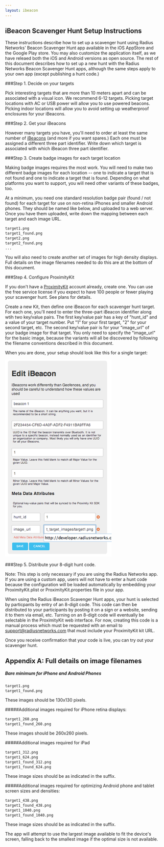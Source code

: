 ```yaml
---
layout: ibeacon
---
```



## iBeacon Scavenger Hunt Setup Instructions

These instructions describe how to set up a scavenger hunt using Radius Networks' Beacon Scavenger Hunt app available in the iOS AppStore and the Google Play store.
You may also customize the application itself, as we have releaed both the iOS and Android versions as open source.  The rest of this document
describes how to set up a new hunt with the Radius Networks Beacon Scavenger Hunt apps, although the same steps apply to your own app (except
publishing a hunt code.)

###Step 1. Decide on your targets

Pick interesting targets that are more than 10 meters apart and can be associated with a visual icon.  We recommend 6-12 targets.  Picking target locations
with AC or USB power will allow you to use powered beacons.  Picking indoor locations will allow you to avoid setting up weatherproof enclosures
for your iBeacons.

###Step 2. Get your iBeacons

However many targets you have, you'll need to order at least the same number of [iBeacons](http://www.radiusnetworks.com/buy-beacons.html) (and more if you want spares.)  Each one must be assigned a different
three part identifier.  Write down which target is associated with which iBeacon three part identifier.

###Step 3. Create badge images for each target location

Making badge images requires the most work.  You will need to make two different badge images for each location -- one to indicate a target that is not
found and one to indicate a target that is found.  Depending on what platforms you want to support, you will need other variants of these badges, too.

At a minimum, you need one standard resolution badge pair (found / not found) for each target for use on non-retina iPhones and smaller Android phones. They should be named like below, and uploaded to a web server.
Once you have them uploaded, write down the mapping between each target and each image URL.

    target1.png
    target1_found.png
    target2.png
    target2_found.png
    ...


You will also need to create another set of images for high density displays.  Full details on the image filenames needed to do this are at the bottom of this document.


###Step 4. Configure ProximityKit

If you don't have a [ProximityKit](http://www.proximitykit.com) account already, create one.  You can use the free service license if you expect to have 100 people or fewer playing your scavenger hunt.  See plans for details.

Create a new Kit, then define one iBeacon for each scavenger hunt target.  For each one, you'll need to enter the three-part iBeacon identifier along wtih two key/value pairs.  The first key/value pair
has a key of "hunt_id" and a value of your target number.  Put "1" for your first target, "2" for your second target, etc.  The second key/value pair is for your "image_url" of your badge image for that target.  You only need to
specify the "image_url" for the basic image, because the variants will all be discovered by following the filename conventions described in this document.

When you are done, your setup should look like this for a single target:

<img src='images/scavengerhunt-pk-setup.png'/>

###Step 5. Distribute your 8-digit hunt code.

Note:  This step is only necessary if you are using the Radius Networks app.  If you are using a custom app, users will not have to enter a hunt code because the configuration will
be loaded automatically by embedding your ProximityKit.plist or ProximityKit.properties file in your app.

When using the Radius iBeacon Scavenger Hunt apps, your hunt is selected by particpants by entry of an 8-digit code.  This code can then be distributed to your
participants by posting it on a sign or a website, sending it to them via email, etc.  Turning on an 8-digit code will eventually be selectable in the ProximityKit web interface.  For now, creating this code is a manual process which must be requested with an email to support@radiusnetworks.com that must include your ProximityKit kit URL.

Once you receive confirmation that your code is live, you can try out your scavenger hunt.



## Appendix A:  Full details on image filenames

##### Bare minimum for iPhone and Android Phones

    target1.png
    target1_found.png

These images should be 130x130 pixels.

#####Additional images required for iPhone retina displays:

    target1_260.png
    target1_found_260.png

These images should be 260x260 pixels.

#####Additional images required for iPad

    target1_312.png
    target1_624.png
    target1_found_312.png
    target1_found_624.png

These image sizes should be as indicated in the suffix.

#####Additional images required for optimizing Android phone and tablet screen sizes and densities:

    target1_438.png
    target1_found_438.png
    target1_1040.png
    target1_found_1040.png

These image sizes should be as indicated in the suffix.

The app will attempt to use the largest image available to fit the device's screen, falling back to the smallest image if the optimal size is not available.

